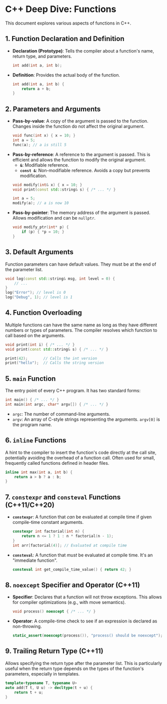 # C++ Deep Dive: Functions

This document explores various aspects of functions in C++.

## 1. Function Declaration and Definition

- **Declaration (Prototype)**: Tells the compiler about a function's name, return type, and parameters.
    ```cpp
    int add(int a, int b);
    ```
- **Definition**: Provides the actual body of the function.
    ```cpp
    int add(int a, int b) {
        return a + b;
    }
    ```

## 2. Parameters and Arguments

- **Pass-by-value**: A copy of the argument is passed to the function. Changes inside the function do not affect the original argument.
    ```cpp
    void func(int x) { x = 10; }
    int a = 5;
    func(a); // a is still 5
    ```
- **Pass-by-reference**: A reference to the argument is passed. This is efficient and allows the function to modify the original argument.
    - **`&`**: Modifiable reference.
    - **`const &`**: Non-modifiable reference. Avoids a copy but prevents modification.
    ```cpp
    void modify(int& x) { x = 10; }
    void print(const std::string& s) { /* ... */ }

    int a = 5;
    modify(a); // a is now 10
    ```
- **Pass-by-pointer**: The memory address of the argument is passed. Allows modification and can be `nullptr`.
    ```cpp
    void modify_ptr(int* p) {
        if (p) { *p = 10; }
    }
    ```

## 3. Default Arguments

Function parameters can have default values. They must be at the end of the parameter list.

```cpp
void log(const std::string& msg, int level = 0) {
    // ...
}
log("Error"); // level is 0
log("Debug", 1); // level is 1
```

## 4. Function Overloading

Multiple functions can have the same name as long as they have different numbers or types of parameters. The compiler resolves which function to call based on the arguments.

```cpp
void print(int i) { /* ... */ }
void print(const std::string& s) { /* ... */ }

print(42);       // Calls the int version
print("hello");  // Calls the string version
```

## 5. `main` Function

The entry point of every C++ program. It has two standard forms:

```cpp
int main() { /* ... */ }
int main(int argc, char* argv[]) { /* ... */ }
```
- `argc`: The number of command-line arguments.
- `argv`: An array of C-style strings representing the arguments. `argv[0]` is the program name.

## 6. `inline` Functions

A hint to the compiler to insert the function's code directly at the call site, potentially avoiding the overhead of a function call. Often used for small, frequently called functions defined in header files.

```cpp
inline int max(int a, int b) {
    return a > b ? a : b;
}
```

## 7. `constexpr` and `consteval` Functions (C++11/C++20)

- **`constexpr`**: A function that *can* be evaluated at compile time if given compile-time constant arguments.
    ```cpp
    constexpr int factorial(int n) {
        return n <= 1 ? 1 : n * factorial(n - 1);
    }
    int arr[factorial(4)]; // Evaluated at compile time
    ```
- **`consteval`**: A function that *must* be evaluated at compile time. It's an "immediate function".
    ```cpp
    consteval int get_compile_time_value() { return 42; }
    ```

## 8. `noexcept` Specifier and Operator (C++11)

- **Specifier**: Declares that a function will not throw exceptions. This allows for compiler optimizations (e.g., with move semantics).
    ```cpp
    void process() noexcept { /* ... */ }
    ```
- **Operator**: A compile-time check to see if an expression is declared as non-throwing.
    ```cpp
    static_assert(noexcept(process()), "process() should be noexcept");
    ```

## 9. Trailing Return Type (C++11)

Allows specifying the return type after the parameter list. This is particularly useful when the return type depends on the types of the function's parameters, especially in templates.

```cpp
template<typename T, typename U>
auto add(T t, U u) -> decltype(t + u) {
    return t + u;
}
```
